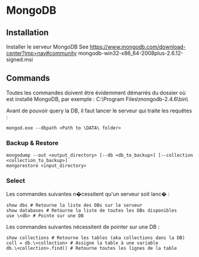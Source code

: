 # MongoDB

## Installation

Installer le serveur MongoDB
See <https://www.mongodb.com/download-center?jmp=nav#community>
mongodb-win32-x86_64-2008plus-2.6.12-signed.msi

## Commands

Toutes les commandes doivent être évidemment démarrés du dossier où est installé MongoDB, par exemple :
C:\Program Files\mongodb-2.4.6\bin\

Avant de pouvoir query la DB, il faut lancer le serveur qui traite les requêtes :

    mongod.exe --dbpath <Path to \DATA\ folder>

### Backup & Restore

    mongodump --out <output_directory> [--db <db_to_backup>] [--collection <collection_to_backup>]
    mongorestore <input_directory>

### Select

Les commandes suivantes n�cessitent qu'un serveur soit lanc� :

    show dbs # Retourne la liste des DBs sur le serveur
    show databases # Retourne la liste de toutes les DBs disponibles
    use \<db> # Pointe sur une DB

Les commandes suivantes nécessitent de pointer sur une DB :

    show collections # Retourne les tables (aka collections dans la DB)
    coll = db.\<collection> # Assigne la table à une variable
    db.\<collection>.find() # Retourne toutes les lignes de la table